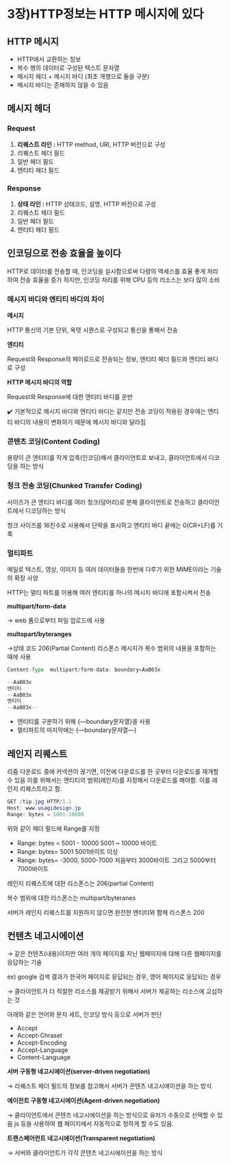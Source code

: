 # 3장)HTTP정보는 HTTP 메시지에 있다

## HTTP 메시지

- HTTP에서 교환하는 정보
- 복수 행의 데이터로 구성돤 텍스트 문자열
- 메시지 헤더 + 메시지 바디 (최초 개행으로 둘을 구분)
- 메시지 바디는 존재하지 않을 수 있음

## 메시지 헤더

### Request

1. **리퀘스트 라인 :** HTTP method, URI, HTTP 버전으로 구성
2. 리퀘스트 헤더 필드
3. 일반 헤더 필드
4. 엔티티 헤더 필드

### Response

1. **상태 라인 :** HTTP 상태코드, 설명, HTTP 버전으로 구성
2. 리퀘스트 헤더 필드
3. 일반 헤더 필드
4. 엔티티 헤더 필드

## 인코딩으로 전송 효율을 높이다

 HTTP로 데이터를 전송할 때, 인코딩을 실시함으로써 다량의 액세스를 효율 좋게 처리하여 전송 효율을 증가
하지만, 인코딩 처리를 위해 CPU 등의 리소스는 보다 많이 소비

### 메시지 바디와 엔티티 바디의 차이

**메시지**

HTTP 통신의 기본 단위, 옥텟 시퀀스로 구성되고 통신을 통해서 전송

**엔티티**

Request와 Response의 페이로드로 전송되는 정보, 엔티티 헤더 필드와 엔티티 바디로 구성

**HTTP 메시지 바디의 역할**

Request와 Response에 대한 엔티티 바디를 운반

✔️ 기본적으로 메시지 바디와 엔티티 바디는 같지만 전송 코딩이 적용된 경우에는 엔티티 바디의 내용이 변화하기 때문에 메시지 바디와 달라짐

### 콘텐츠 코딩(Content Coding)

용량이 큰 엔티티를 작게 압축(인코딩)해서 클라이언트로 보내고, 클라이언트에서 디코딩을 하는 방식

### 청크 전송 코딩(Chunked Transfer Coding)

사이즈가 큰 엔티디 바디를 여러 청크(덩어리)로 분해 클라이언트로 전송하고 클라이언트에서 디코딩하는 방식

청크 사이즈를 16진수로 사용해서 단락을 표시하고 엔티티 바디 끝에는 0(CR+LF)를 기록

### 멀티파트

메일로 텍스트, 영상, 이미지 등 여러 데이터들을 한번에 다루기 위한 MIME이라는 기술의 확장 사양

HTTP는 멀티 파트를 이용해 여러 엔티티를 하나의 메시지 바디에 포함시켜서 전송

**multipart/form-data**

→ web 폼으로부터 파일 업로드에 사용

**multopart/byteranges**

→상태 코드 206(Partial Content) 리스폰스 메시지가 복수 범위의 내용을 포함하는 때에 사용

```java
Content-Type  multipart/form-data: boundary=AaB03x

--AaB03x
엔티티
--AaB03x
엔티티
--AaB03x--
```

- 엔티티를 구분하기 위해 {—boundary문자열}을 사용
- 멀티파트의 마지막에는 {—boundary문자열—}

## 레인지 리퀘스트

 리줌 다운로드 중에 커넥션이 끊기면, 이전에 다운로드를 한 곳부터 다운로드를 재개할 수 있음
이를 위해서는 엔티티의 범위(레인지)를 지정해서 다운로드를 해야함. 이를 레인지 리퀘스트라고 함.

```java
GET /tip.jpg HTTP/1.1
Host: www.usagidesign.jp
Range: bytes = 5001-10000
```

위와 같이 헤더 필드에 Range를 지정

- Range: bytes = 5001 - 10000
5001 ~ 10000 바이트
- Range: bytes= 5001
5001바이트 이상
- Range: bytes= -3000, 5000-7000
처음부터 3000바이트 그리고 5000부터 7000바이트

레인지 리퀘스트에 대한 리스폰스는 206(partial Content)

복수 범위에 대한 리스폰스는 multipart/byteranes

서버가 레인지 리퀘스트를 지원하지 않으면 완전한 엔티티와 함께 리스폰스 200

## 컨텐츠 네고시에이션

→ 같은 컨텐츠(내용)이지만 여러 개의 페이지를 지닌 웹페이지에 대해 다른 웹페이지를 응답하는 기술

ex) google 검색 결과가 한국어 페이지로 응답되는 경우, 영어 페이지로 응답되는 경우

→ 클라이언트가 더 적절한 리소스를 제공받기 위해서 서버가 제공하는 리소스에 교섭하는 것

아래와 같은 언어와 문자 세트, 인코딩 방식 등으로 서버가 판단

- Accept
- Accept-Chraset
- Accept-Encoding
- Accept-Language
- Content-Language

**서버 구동형 네고시에이션(server-driven negotiation)**

→ 리퀘스트 헤더 필드의 정보를 참고해서 서버가 콘텐츠 네고시에이션을 하는 방식

**에이전트 구동형 네고시에이션(Agent-driven negotiation)**

→ 클라이언트에서 콘텐츠 네고시에이션을 하는 방식으로 유저가 수동으로 선택할 수 있음
js 등을 사용하여 웹 페이지에서 자동적으로 정하게 할 수도 있음.

**트랜스페어런트 네고시에이션(Transparent negotiation)**

→ 서버와 클라이언트가 각각 콘텐츠 네고시에이션을 하는 방식